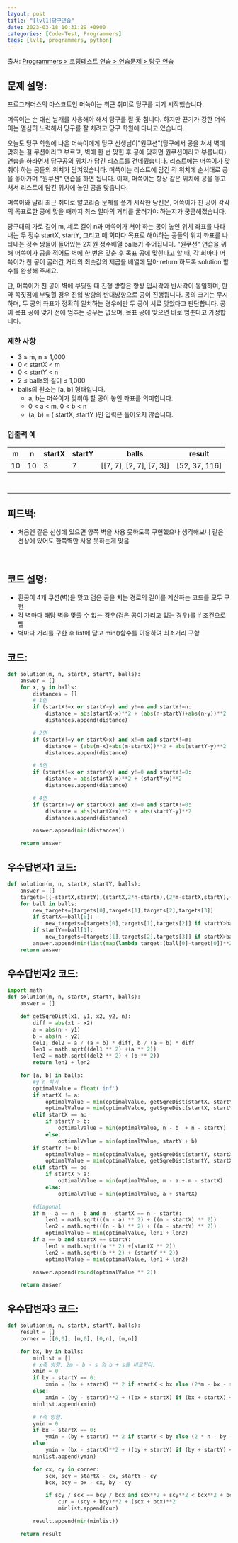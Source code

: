 ```yaml
---
layout: post
title: "[lvl1]당구연습"
date: 2023-03-18 10:31:29 +0900
categories: [Code-Test, Programmers]
tags: [lvl1, programmers, python]
---
```


출처: [Programmers > 코딩테스트 연습 > 연습문제 > 당구 연습](https://school.programmers.co.kr/learn/courses/30/lessons/169198)

## 문제 설명:

프로그래머스의 마스코트인 머쓱이는 최근 취미로 당구를 치기 시작했습니다.

머쓱이는 손 대신 날개를 사용해야 해서 당구를 잘 못 칩니다. 하지만 끈기가 강한 머쓱이는 열심히 노력해서 당구를 잘 치려고 당구 학원에 다니고 있습니다.

오늘도 당구 학원에 나온 머쓱이에게 당구 선생님이"원쿠션"(당구에서 공을 쳐서 벽에 맞히는 걸 쿠션이라고 부르고, 벽에 한 번 맞힌 후 공에 맞히면 원쿠션이라고 부릅니다) 연습을 하라면서 당구공의 위치가 담긴 리스트를 건네줬습니다. 리스트에는 머쓱이가 맞춰야 하는 공들의 위치가 담겨있습니다. 머쓱이는 리스트에 담긴 각 위치에 순서대로 공을 놓아가며 "원쿠션" 연습을 하면 됩니다. 이때, 머쓱이는 항상 같은 위치에 공을 놓고 쳐서 리스트에 담긴 위치에 놓인 공을 맞춥니다.

머쓱이와 달리 최근 취미로 알고리즘 문제를 풀기 시작한 당신은, 머쓱이가 친 공이 각각의 목표로한 공에 맞을 때까지 최소 얼마의 거리를 굴러가야 하는지가 궁금해졌습니다.

당구대의 가로 길이 m, 세로 길이 n과 머쓱이가 쳐야 하는 공이 놓인 위치 좌표를 나타내는 두 정수 startX, startY, 그리고 매 회마다 목표로 해야하는 공들의 위치 좌표를 나타내는 정수 쌍들이 들어있는 2차원 정수배열 balls가 주어집니다. "원쿠션" 연습을 위해 머쓱이가 공을 적어도 벽에 한 번은 맞춘 후 목표 공에 맞힌다고 할 때, 각 회마다 머쓱이가 친 공이 굴러간 거리의 최솟값의 제곱을 배열에 담아 return 하도록 solution 함수를 완성해 주세요.

단, 머쓱이가 친 공이 벽에 부딪힐 때 진행 방향은 항상 입사각과 반사각이 동일하며, 만약 꼭짓점에 부딪힐 경우 진입 방향의 반대방향으로 공이 진행됩니다. 공의 크기는 무시하며, 두 공의 좌표가 정확히 일치하는 경우에만 두 공이 서로 맞았다고 판단합니다. 공이 목표 공에 맞기 전에 멈추는 경우는 없으며, 목표 공에 맞으면 바로 멈춘다고 가정합니다.

### 제한 사항
* 3 ≤ m, n ≤ 1,000
* 0 < startX < m
* 0 < startY < n
* 2 ≤ balls의 길이 ≤ 1,000
* balls의 원소는 [a, b] 형태입니다.
	* a, b는 머쓱이가 맞춰야 할 공이 놓인 좌표를 의미합니다.
	* 0 < a < m, 0 < b < n
	* (a, b) = ( startX, startY )인 입력은 들어오지 않습니다.

	
### 입출력 예

| m  | n  | startX | startY | balls                    | result        |
|----|----|--------|--------|--------------------------|---------------|
| 10 | 10 | 3      | 7      | [[7, 7], [2, 7], [7, 3]] | [52, 37, 116] |

<br>

<hr>

## 피드백: 
* 처음엔 같은 선상에 있으면 양쪽 벽을 사용 못하도록 구현했으나 생각해보니 같은 선상에 있어도 한쪽벽만 사용 못하는게 맞음


<br>

## 코드 설명:
* 흰공이 4개 쿠션(벽)을 맞고 검은 공을 치는 경로의 길이를 계산하는 코드를 모두 구현
*  각 벽마다 해당 벽을 맞출 수 없는 경우(검은 공이 가리고 있는 경우)를 if 조건으로 뺌
*  벽마다 거리를 구한 후 list에 담고 min()함수를 이용하여 최소거리 구함
	
## 코드:

```python
def solution(m, n, startX, startY, balls):
    answer = []
    for x, y in balls:
        distances = []
        # 1면
        if (startX!=x or startY>y) and y!=n and startY!=n:
            distance = abs(startX-x)**2 + (abs(n-startY)+abs(n-y))**2
            distances.append(distance)

        # 2면
        if (startY!=y or startX>x) and x!=m and startX!=m:
            distance = (abs(m-x)+abs(m-startX))**2 + abs(startY-y)**2
            distances.append(distance)

        # 3면
        if (startX!=x or startY<y) and y!=0 and startY!=0:
            distance = abs(startX-x)**2 + (startY+y)**2
            distances.append(distance)

        # 4면
        if (startY!=y or startX<x) and x!=0 and startX!=0:
            distance = abs(startX+x)**2 + abs(startY-y)**2
            distances.append(distance)

        answer.append(min(distances))

    return answer
```

## 우수답변자1 코드:

```python
def solution(m, n, startX, startY, balls):
    answer = []
    targets=[(-startX,startY),(startX,2*n-startY),(2*m-startX,startY),(startX,-startY)]
    for ball in balls:
        new_targets=[targets[0],targets[1],targets[2],targets[3]]
        if startX==ball[0]:
            new_targets=[targets[0],targets[1],targets[2]] if startY>ball[1] else [targets[0],targets[3],targets[2]]
        if startY==ball[1]:
            new_targets=[targets[1],targets[2],targets[3]] if startX>ball[0] else [targets[0],targets[1],targets[3]]
        answer.append(min(list(map(lambda target:(ball[0]-target[0])**2+(ball[1]-target[1])**2,new_targets))))
    return answer
```

## 우수답변자2 코드:
```python
import math
def solution(m, n, startX, startY, balls):
    answer = []

    def getSqreDist(x1, y1, x2, y2, n):
        diff = abs(x1 - x2)
        a = abs(n - y1)
        b = abs(n - y2)
        del1, del2 = a / (a + b) * diff, b / (a + b) * diff
        len1 = math.sqrt((del1 ** 2) +(a ** 2))
        len2 = math.sqrt((del2 ** 2) + (b ** 2))     
        return len1 + len2

    for [a, b] in balls:
        #y n 치기
        optimalValue = float('inf')
        if startX != a:
            optimalValue = min(optimalValue, getSqreDist(startX, startY, a, b, n))
            optimalValue = min(optimalValue, getSqreDist(startX, startY, a, b, 0))
        elif startX == a:
            if startY > b:
                optimalValue = min(optimalValue, n - b  + n - startY)
            else:
                optimalValue = min(optimalValue, startY + b)
        if startY != b:
            optimalValue = min(optimalValue, getSqreDist(startY, startX, b, a, m))
            optimalValue = min(optimalValue, getSqreDist(startY, startX, b, a, 0))
        elif startY == b:
            if startX > a:
                optimalValue = min(optimalValue, m - a + m - startX)
            else:
                optimalValue = min(optimalValue, a + startX)

        #diagonal
        if m - a == n - b and m - startX == n - startY:
            len1 = math.sqrt(((m - a) ** 2) + ((m - startX) ** 2))
            len2 = math.sqrt(((n - b) ** 2) + ((n - startY) ** 2))
            optimalValue = min(optimalValue, len1 + len2)
        if a == b and startX == startY:
            len1 = math.sqrt((a ** 2) +(startX ** 2))
            len2 = math.sqrt((b ** 2) + (startY ** 2))
            optimalValue = min(optimalValue, len1 + len2)

        answer.append(round(optimalValue ** 2))

    return answer
```

## 우수답변자3 코드:
```python
def solution(m, n, startX, startY, balls):
    result = []
    corner = [[0,0], [m,0], [0,n], [m,n]]

    for bx, by in balls:
        minlist = []
        # x축 방향. 2m - b - s 와 b + s를 비교한다. 
        xmin = 0
        if by - startY == 0:
            xmin = (bx + startX) ** 2 if startX < bx else (2*m - bx - startX)** 2
        else:
            xmin = (by - startY)**2 + ((bx + startX) if (bx + startX) < m else (2*m - bx - startX))**2
        minlist.append(xmin)

        # Y축 방향.
        ymin = 0
        if bx - startX == 0:
            ymin = (by + startY) ** 2 if startY < by else (2 * n - by - startY)**2
        else:
            ymin = (bx - startX)**2 + ((by + startY) if (by + startY) < n else (2*n - by - startY))**2
        minlist.append(ymin)

        for cx, cy in corner:
            scx, scy = startX - cx, startY - cy
            bcx, bcy = bx - cx, by - cy

            if scy / scx == bcy / bcx and scx**2 + scy**2 < bcx**2 + bcy**2:
                cur = (scy + bcy)**2 + (scx + bcx)**2
                minlist.append(cur)   

        result.append(min(minlist))

    return result
```
